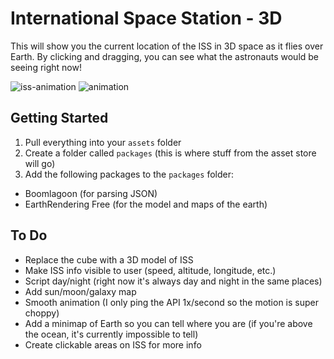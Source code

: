 # International Space Station - 3D

This will show you the current location of the ISS in 3D space as it flies over Earth. By clicking and dragging, you can see what the astronauts would be seeing right now!

![iss-animation](https://user-images.githubusercontent.com/3202211/30151242-80375a40-9363-11e7-8dd5-97894c4ecb31.gif)
![animation](https://user-images.githubusercontent.com/3202211/30235781-b4688686-94c1-11e7-9452-45f6d6169e15.gif)

## Getting Started

1. Pull everything into your `assets` folder
2. Create a folder called `packages` (this is where stuff from the asset store will go)
3. Add the following packages to the `packages` folder: 
  - Boomlagoon (for parsing JSON)
  - EarthRendering Free (for the model and maps of the earth)
  
## To Do
- Replace the cube with a 3D model of ISS
- Make ISS info visible to user (speed, altitude, longitude, etc.)
- Script day/night (right now it's always day and night in the same places)
- Add sun/moon/galaxy map
- Smooth animation (I only ping the API 1x/second so the motion is super choppy)
- Add a minimap of Earth so you can tell where you are (if you're above the ocean, it's currently impossible to tell)
- Create clickable areas on ISS for more info
